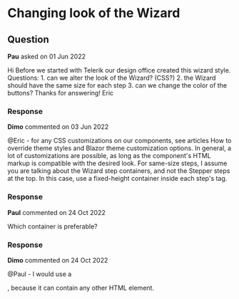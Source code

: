 # Changing look of the Wizard

## Question

**Pau** asked on 01 Jun 2022

Hi Before we started with Telerik our design office created this wizard style. Questions: 1. can we alter the look of the Wizard? (CSS?) 2. the Wizard should have the same size for each step 3. can we change the color of the buttons? Thanks for answering! Eric

### Response

**Dimo** commented on 03 Jun 2022

@Eric - for any CSS customizations on our components, see articles How to override theme styles and Blazor theme customization options. In general, a lot of customizations are possible, as long as the component's HTML markup is compatible with the desired look. For same-size steps, I assume you are talking about the Wizard step containers, and not the Stepper steps at the top. In this case, use a fixed-height container inside each step's <Content> tag.

### Response

**Paul** commented on 24 Oct 2022

Which container is preferable?

### Response

**Dimo** commented on 24 Oct 2022

@Paul - I would use a <div>, because it can contain any other HTML element.

